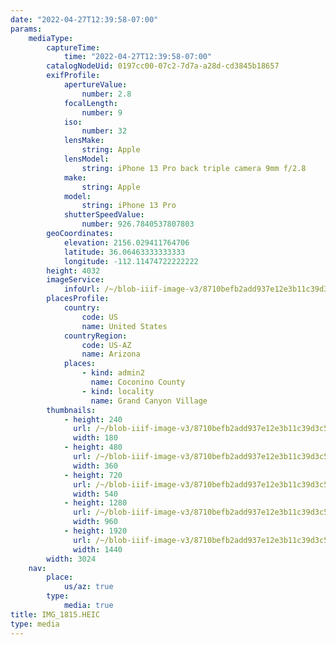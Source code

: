 ```yaml
---
date: "2022-04-27T12:39:58-07:00"
params:
    mediaType:
        captureTime:
            time: "2022-04-27T12:39:58-07:00"
        catalogNodeUid: 0197cc00-07c2-7d7a-a28d-cd3845b18657
        exifProfile:
            apertureValue:
                number: 2.8
            focalLength:
                number: 9
            iso:
                number: 32
            lensMake:
                string: Apple
            lensModel:
                string: iPhone 13 Pro back triple camera 9mm f/2.8
            make:
                string: Apple
            model:
                string: iPhone 13 Pro
            shutterSpeedValue:
                number: 926.7840537807803
        geoCoordinates:
            elevation: 2156.029411764706
            latitude: 36.06463333333333
            longitude: -112.11474722222222
        height: 4032
        imageService:
            infoUrl: /~/blob-iiif-image-v3/8710befb2add937e12e3b11c39d3c509b9bc46abec4a0d1f09bce4c3af2fdff0/info.json
        placesProfile:
            country:
                code: US
                name: United States
            countryRegion:
                code: US-AZ
                name: Arizona
            places:
                - kind: admin2
                  name: Coconino County
                - kind: locality
                  name: Grand Canyon Village
        thumbnails:
            - height: 240
              url: /~/blob-iiif-image-v3/8710befb2add937e12e3b11c39d3c509b9bc46abec4a0d1f09bce4c3af2fdff0/full/180%2C240/0/default.jpg
              width: 180
            - height: 480
              url: /~/blob-iiif-image-v3/8710befb2add937e12e3b11c39d3c509b9bc46abec4a0d1f09bce4c3af2fdff0/full/360%2C480/0/default.jpg
              width: 360
            - height: 720
              url: /~/blob-iiif-image-v3/8710befb2add937e12e3b11c39d3c509b9bc46abec4a0d1f09bce4c3af2fdff0/full/540%2C720/0/default.jpg
              width: 540
            - height: 1280
              url: /~/blob-iiif-image-v3/8710befb2add937e12e3b11c39d3c509b9bc46abec4a0d1f09bce4c3af2fdff0/full/960%2C1280/0/default.jpg
              width: 960
            - height: 1920
              url: /~/blob-iiif-image-v3/8710befb2add937e12e3b11c39d3c509b9bc46abec4a0d1f09bce4c3af2fdff0/full/1440%2C1920/0/default.jpg
              width: 1440
        width: 3024
    nav:
        place:
            us/az: true
        type:
            media: true
title: IMG_1815.HEIC
type: media
---
```

